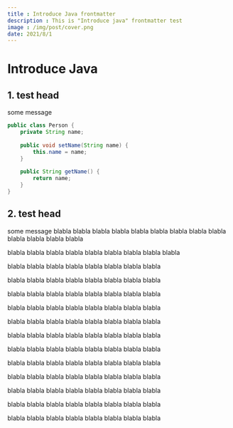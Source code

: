 ```yaml
---
title : Introduce Java frontmatter
description : This is "Introduce java" frontmatter test
image : /img/post/cover.png
date: 2021/8/1
---
```

# Introduce Java

## 1. test head
some message
```java
public class Person {
	private String name;
	
	public void setName(String name) {
		this.name = name;
    }
    
    public String getName() {
		return name;
    }
}
```
## 2. test head

some message blabla
blabla blabla blabla blabla blabla
blabla blabla blabla blabla
blabla
blabla blabla

blabla blabla blabla blabla
blabla blabla
blabla blabla blabla

blabla blabla blabla
blabla blabla
blabla blabla blabla

blabla blabla blabla
blabla blabla
blabla blabla blabla

blabla blabla blabla
blabla blabla
blabla blabla blabla

blabla blabla blabla
blabla blabla
blabla blabla blabla

blabla blabla blabla
blabla blabla
blabla blabla blabla

blabla blabla blabla
blabla blabla
blabla blabla blabla

blabla blabla blabla
blabla blabla
blabla blabla blabla

blabla blabla blabla
blabla blabla
blabla blabla blabla

blabla blabla blabla
blabla blabla
blabla blabla blabla

blabla blabla blabla
blabla blabla
blabla blabla blabla

blabla blabla blabla
blabla blabla
blabla blabla blabla

blabla blabla blabla
blabla blabla
blabla blabla blabla